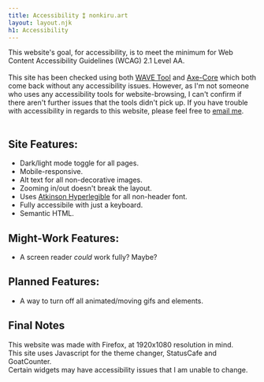 ```yaml
---
title: Accessibility ⁑ nonkiru.art
layout: layout.njk
h1: Accessibility
---
```


This website's goal, for accessibility, is to meet the minimum for Web Content Accessibility Guidelines (WCAG) 2.1 Level AA.
<br><br>
This site has been checked using both [WAVE Tool](https://wave.webaim.org/) and [Axe-Core](https://github.com/dequelabs/axe-core) which both come back without any accessibility issues. However, as I'm not someone who uses any accessibility tools for website-browsing, I can't confirm if there aren't further issues that the tools didn't pick up. If you have trouble with accessibility in regards to this website, please feel free to <a href="mailto:nonkiru@gmail.com">email me</a>.
<br><br>

## Site Features:
- Dark/light mode toggle for all pages.
- Mobile-responsive.
- Alt text for all non-decorative images.
- Zooming in/out doesn't break the layout.
- Uses [Atkinson Hyperlegible](https://brailleinstitute.org/freefont) for all non-header font.
- Fully accessibile with just a keyboard.
- Semantic HTML.


## Might-Work Features:
- A screen reader *could* work fully? Maybe?


## Planned Features:
- A way to turn off all animated/moving gifs and elements.

## Final Notes
This website was made with Firefox, at 1920x1080 resolution in mind.
<br>This site uses Javascript for the theme changer, StatusCafe and GoatCounter.
<br>Certain widgets may have accessibility issues that I am unable to change.